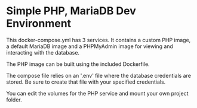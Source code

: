 # Simple PHP, MariaDB Dev Environment
This docker-compose.yml has 3 services. It contains a custom PHP image, a default MariaDB image and a PHPMyAdmin image for viewing and interacting with the database. 

The PHP image can be built using the included Dockerfile. 

The compose file relies on an '.env' file where the database credentials are stored. Be sure to create that file with your specified credentials. 

You can edit the volumes for the PHP service and mount your own project folder. 

